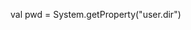 
val pwd = System.getProperty("user.dir")


<!--stackedit_data:
eyJoaXN0b3J5IjpbLTE0Mjk4OTI0ODZdfQ==
-->